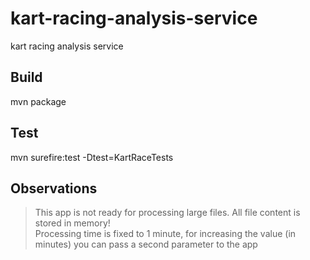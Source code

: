 # kart-racing-analysis-service
kart racing analysis service

## Build

mvn package

## Test

mvn surefire:test -Dtest=KartRaceTests

## Observations
> This app is not ready for processing large files. All file content is stored in memory!\
> Processing time is fixed to 1 minute, for increasing the value (in minutes) you can pass a second parameter to the app
